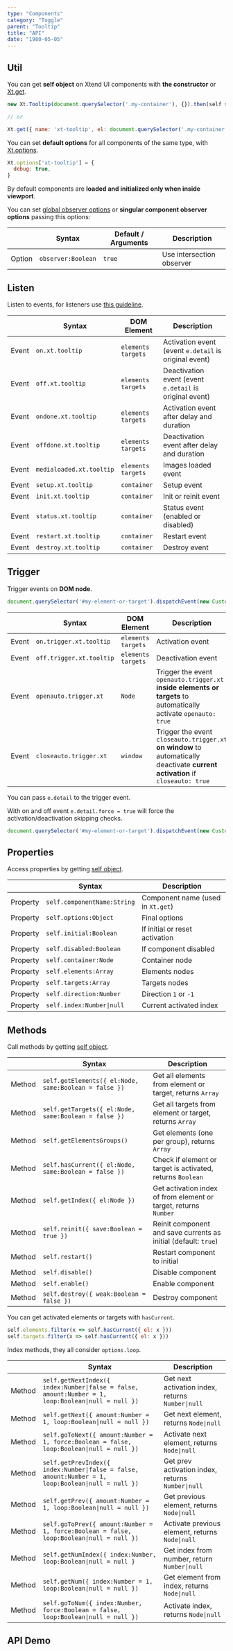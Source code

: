 ```yaml
---
type: "Components"
category: "Toggle"
parent: "Tooltip"
title: "API"
date: "1980-05-05"
---
```


## Util

You can get **self object** on Xtend UI components with **the constructor** or [Xt.get](/components/global/javascript#xt-get).

```js
new Xt.Tooltip(document.querySelector('.my-container'), {}).then(self => {})

// or

Xt.get({ name: 'xt-tooltip', el: document.querySelector('.my-container') }).then(self => {})
```

You can set **default options** for all components of the same type, with [Xt.options](/components/global/javascript#xt-options).

```js
Xt.options['xt-tooltip'] = {
  debug: true,
}
```

By default components are **loaded and initialized only when inside viewport**.

You can set [global observer options](/components/global/javascript/#xt-observe-globals) or **singular component observer options** passing this options:

<div class="xt-overflow-sub overflow-y-hidden overflow-x-scroll my-5 xt-my-auto w-full">

|                         | Syntax                                    | Default / Arguments                       | Description                   |
| ----------------------- | ----------------------------------------- | ----------------------------- | ----------------------------- |
| Option                    | `observer:Boolean`                          | `true`        | Use intersection observer            |

</div>

## Listen

Listen to events, for listeners use [this guideline](/components/global/javascript#listeners).

<div class="xt-overflow-sub overflow-y-hidden overflow-x-scroll my-5 xt-my-auto w-full">

|                         | Syntax                                    | DOM Element                    | Description                   |
| ----------------------- | ----------------------------------------- | ----------------------------- | ----------------------------- |
| Event                   | `on.xt.tooltip`       | `elements` `targets` | Activation event (event `e.detail` is original event)             |
| Event                   | `off.xt.tooltip`      | `elements` `targets` | Deactivation event (event `e.detail` is original event)            |
| Event                   | `ondone.xt.tooltip`           | `elements` `targets` | Activation event after delay and duration             |
| Event                   | `offdone.xt.tooltip`           | `elements` `targets` | Deactivation event after delay and duration             |
| Event                   | `medialoaded.xt.tooltip`           | `elements` `targets` | Images loaded event            |
| Event                   | `setup.xt.tooltip`           | `container` | Setup event             |
| Event                   | `init.xt.tooltip`           | `container` | Init or reinit event             |
| Event                   | `status.xt.tooltip`           | `container` | Status event (enabled or disabled)             |
| Event                   | `restart.xt.tooltip`           | `container` | Restart event             |
| Event                   | `destroy.xt.tooltip`           | `container` | Destroy event             |

</div>

## Trigger

Trigger events on **DOM node**.

```js
document.querySelector('#my-element-or-target').dispatchEvent(new CustomEvent('on.trigger.xt.tooltip'))
```

<div class="xt-overflow-sub overflow-y-hidden overflow-x-scroll my-5 xt-my-auto w-full">

|                         | Syntax                                    | DOM Element                    | Description                   |
| ----------------------- | ----------------------------------------- | ----------------------------- | ----------------------------- |
| Event                   | `on.trigger.xt.tooltip`       | `elements` `targets` | Activation event             |
| Event                   | `off.trigger.xt.tooltip`      | `elements` `targets` | Deactivation event            |
| Event                   | `openauto.trigger.xt`           | `Node` | Trigger the event `openauto.trigger.xt` **inside elements or targets** to automatically activate `openauto: true`             |
| Event                   | `closeauto.trigger.xt`           | `window` | Trigger the event `closeauto.trigger.xt` **on window** to automatically deactivate **current activation** if `closeauto: true`             |

</div>

You can pass `e.detail` to the trigger event.

With on and off event `e.detail.force = true` will force the activation/deactivation skipping checks.

```js
document.querySelector('#my-element-or-target').dispatchEvent(new CustomEvent('on.trigger.xt.tooltip', { detail: { force: true } }))
```

## Properties

Access properties by getting [self object](/components/tooltip/api/#util).

<div class="xt-overflow-sub overflow-y-hidden overflow-x-scroll my-5 xt-my-auto w-full">

|                         | Syntax                                   | Description                   |
| ----------------------- | ---------------------------------------- | ----------------------------- |
| Property                   | `self.componentName:String`       | Component name (used in `Xt.get`)             |
| Property                   | `self.options:Object`       | Final options             |
| Property                   | `self.initial:Boolean`       | If initial or reset activation            |
| Property                   | `self.disabled:Boolean`       | If component disabled            |
| Property                   | `self.container:Node`       | Container node             |
| Property                   | `self.elements:Array`       | Elements nodes             |
| Property                   | `self.targets:Array`       | Targets nodes            |
| Property                   | `self.direction:Number`       | Direction `1` or `-1`            |
| Property                   | `self.index:Number\|null`       | Current activated index            |

</div>

## Methods

Call methods by getting [self object](/components/tooltip/api/#util).

<div class="xt-overflow-sub overflow-y-hidden overflow-x-scroll my-5 xt-my-auto w-full">

|                         | Syntax                                    | Description                   |
| ----------------------- | ----------------------------------------- | ----------------------------- |
| Method                  | `self.getElements({ el:Node, same:Boolean = false })`                          | Get all elements from element or target, returns `Array`             |
| Method                  | `self.getTargets({ el:Node, same:Boolean = false })`                          | Get all targets from element or target, returns `Array`             |
| Method                  | `self.getElementsGroups()`                          | Get elements (one per group), returns `Array`             |
| Method                  | `self.hasCurrent({ el:Node, same:Boolean = false })`                          | Check if element or target is activated, returns `Boolean`             |
| Method                  | `self.getIndex({ el:Node })`                          | Get activation index of from element or target, returns `Number`             |
| Method                  | `self.reinit({ save:Boolean = true })`       | Reinit component and save currents as initial (default: `true`)             |
| Method                  | `self.restart()`                          | Restart component to initial             |
| Method                  | `self.disable()`                          | Disable component             |
| Method                  | `self.enable()`                          | Enable component             |
| Method                  | `self.destroy({ weak:Boolean = false })`              | Destroy component            |

</div>

You can get activated elements or targets with `hasCurrent`.

```js
self.elements.filter(x => self.hasCurrent({ el: x }))
self.targets.filter(x => self.hasCurrent({ el: x }))
```

Index methods, they all consider `options.loop`.

<div class="xt-overflow-sub overflow-y-hidden overflow-x-scroll my-5 xt-my-auto w-full">

|                         | Syntax                                    | Description                   |
| ----------------------- | ----------------------------------------- | ----------------------------- |
| Method                  | `self.getNextIndex({ index:Number\|false = false, amount:Number = 1, loop:Boolean\|null = null })`                          | Get next activation index, returns `Number\|null`             |
| Method                  | `self.getNext({ amount:Number = 1, loop:Boolean\|null = null })`                          | Get next element, returns `Node\|null`             |
| Method                  | `self.goToNext({ amount:Number = 1, force:Boolean = false, loop:Boolean\|null = null })`                          | Activate next element, returns `Node\|null`             |
| Method                  | `self.getPrevIndex({ index:Number\|false = false, amount:Number = 1, loop:Boolean\|null = null })`                          | Get prev activation index, returns `Number\|null`             |
| Method                  | `self.getPrev({ amount:Number = 1, loop:Boolean\|null = null })`                          | Get previous element, returns `Node\|null`             |
| Method                  | `self.goToPrev({ amount:Number = 1, force:Boolean = false, loop:Boolean\|null = null })`                          | Activate previous element, returns `Node\|null`             |
| Method                  | `self.getNumIndex({ index:Number, loop:Boolean\|null = null }`                          | Get index from number, return `Number\|null`             |
| Method                  | `self.getNum({ index:Number = 1, loop:Boolean\|null = null })`                          | Get element from index, returns `Node\|null`             |
| Method                  | `self.goToNum({ index:Number, force:Boolean = false, loop:Boolean\|null = null })`                          | Activate index, returns `Node\|null`             |

</div>

## API Demo

<demo>
  <div class="docs_demo_item" data-iframe="demos/components/tooltip/api">
  </div>
</demo>
